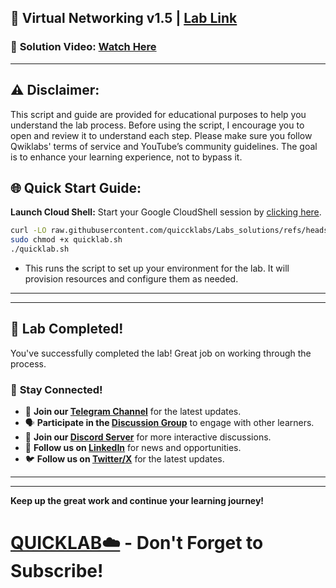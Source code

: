 
## 🚀 Virtual Networking v1.5 | [Lab Link](https://partner.cloudskillsboost.google/focuses/11374?catalog_rank=%7B%22rank%22%3A1%2C%22num_filters%22%3A0%2C%22has_search%22%3Atrue%7D&parent=catalog&search_id=44479997)

### 🔗 **Solution Video:** [Watch Here]()

---

## ⚠️ **Disclaimer:**
This script and guide are provided for educational purposes to help you understand the lab process. Before using the script, I encourage you to open and review it to understand each step. Please make sure you follow Qwiklabs' terms of service and YouTube’s community guidelines. The goal is to enhance your learning experience, not to bypass it.


## 🌐 **Quick Start Guide:**

**Launch Cloud Shell:**
Start your Google CloudShell session by [clicking here](https://console.cloud.google.com/home/dashboard?project=&pli=1&cloudshell=true).



```bash
curl -LO raw.githubusercontent.com/quiccklabs/Labs_solutions/refs/heads/master/Virtual%20Networking%20v15/quicklab.sh
sudo chmod +x quicklab.sh
./quicklab.sh
```
- This runs the script to set up your environment for the lab. It will provision resources and configure them as needed.
---



---

## 🎉 **Lab Completed!**

You've successfully completed the lab! Great job on working through the process.



### 🌟 **Stay Connected!**

- 🔔 **Join our [Telegram Channel](https://t.me/quiccklab)** for the latest updates.
- 🗣 **Participate in the [Discussion Group](https://t.me/Quicklabchat)** to engage with other learners.
- 💬 **Join our [Discord Server](https://discord.gg/7fAVf4USZn)** for more interactive discussions.
- 💼 **Follow us on [LinkedIn](https://www.linkedin.com/company/quicklab-linkedin/)** for news and opportunities.
- 🐦 **Follow us on [Twitter/X](https://x.com/quicklab7)** for the latest updates.


---
---

**Keep up the great work and continue your learning journey!**

# [QUICKLAB☁️](https://www.youtube.com/@quick_lab) - Don't Forget to Subscribe!
